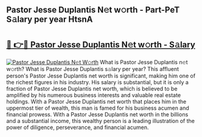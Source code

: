 ## Pastor Jesse Duplantis N𝚎t w𝚘rth - Part-PeT S𝚊lary per year HtsnA

# <h2><a href="http://gc1fh1.nevu.top/?p=Pastor+Jesse+Duplantis">🔗 👉🔴 Pastor Jesse Duplantis N𝚎t w𝚘rth - S𝚊lary</a></h2>

[![Pastor Jesse Duplantis N𝚎t W𝚘rth](https://i.imgur.com/Oavwk0R.jpeg)](http://gc1fh1.nevu.top/?p=Pastor+Jesse+Duplantis)
What is Pastor Jesse Duplantis n𝚎t w𝚘rth? What is Pastor Jesse Duplantis s𝚊lary per year?
This affluent person's Pastor Jesse Duplantis net worth is significant, making him one of the richest figures in his industry. His salary is substantial, but it is only a fraction of Pastor Jesse Duplantis net worth, which is believed to be amplified by his numerous business interests and valuable real estate holdings. With a Pastor Jesse Duplantis net worth that places him in the uppermost tier of wealth, this man is famed for his business acumen and financial prowess. With a Pastor Jesse Duplantis net worth in the billions and a substantial income, this wealthy person is a leading illustration of the power of diligence, perseverance, and financial acumen.
